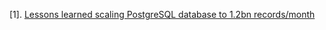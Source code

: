 [1]. [Lessons learned scaling PostgreSQL database to 1.2bn records/month](https://gajus.medium.com/lessons-learned-scaling-postgresql-database-to-1-2bn-records-month-edc5449b3067)


